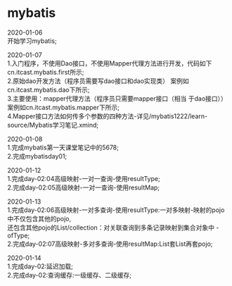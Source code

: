 # mybatis  

2020-01-06   
            开始学习mybatis;  

2020-01-07  
	1.入门程序，不使用Dao接口，不使用Mapper代理方法进行开发，代码如下cn.itcast.mybatis.first所示;  
	2.原始dao开发方法（程序员需要写dao接口和dao实现类） 案例如cn.itcast.mybatis.dao下所示;  
	3.主要使用：mapper代理方法（程序员只需要mapper接口（相当 于dao接口））案例如cn.itcast.mybatis.mapper下所示;  
	4.Mapper接口方法如何传多个参数的四种方法-详见/mybatis1222/learn-source/Mybatis学习笔记.xmind;  
	
2020-01-08  
    1.完成mybatis第一天课堂笔记中的5678;  
	2.完成mybatisday01;  
	
2020-01-12    
	1.完成day-02:04高级映射-一对一查询-使用resultType;  
	2.完成day-02:05高级映射-一对一查询-使用resultMap;  
	
2020-01-13      
	1.完成day-02:06高级映射-一对多查询-使用resultType:一对多映射-映射的pojo中不仅包含其他的pojo,  
	还包含其他pojo的List/collection：对关联查询到多条记录映射到集合对象中 -ofType;   
	2.完成day-02:07高级映射-多对多查询-使用resultMap:List套List再套pojo;  
	
2020-01-14      
	1.完成day-02:延迟加载;  
	2.完成day-02:查询缓存:一级缓存、二级缓存;  
